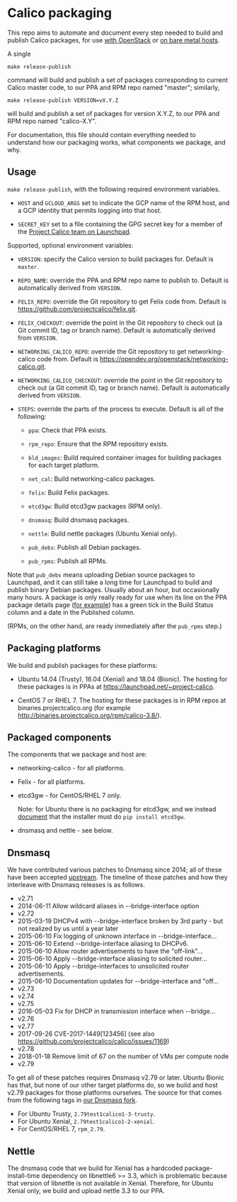 
# Calico packaging

This repo aims to automate and document every step needed to build and
publish Calico packages, for use [with
OpenStack](https://docs.projectcalico.org/master/getting-started/openstack/installation/)
or [on bare metal
hosts](https://docs.projectcalico.org/master/getting-started/bare-metal/installation/).

A single

    make release-publish

command will build and publish a set of packages corresponding to
current Calico master code, to our PPA and RPM repo named "master";
similarly,

    make release-publish VERSION=vX.Y.Z

will build and publish a set of packages for version X.Y.Z, to our PPA
and RPM repo named "calico-X.Y".

For documentation, this file should contain everything needed to
understand how our packaging works, what components we package, and
why.

## Usage

`make release-publish`, with the following required environment
variables.

-  `HOST` and `GCLOUD_ARGS` set to indicate the GCP name of the RPM
   host, and a GCP identity that permits logging into that host.

-  `SECRET_KEY` set to a file containing the GPG secret key for a
   member of the [Project Calico team on
   Launchpad](https://launchpad.net/~project-calico).

Supported, optional environment variables:

-  `VERSION`: specify the Calico version to build packages for.
   Default is `master`.

-  `REPO_NAME`: override the PPA and RPM repo name to publish to.
   Default is automatically derived from `VERSION`.

-  `FELIX_REPO`: override the Git repository to get Felix code from.
   Default is https://github.com/projectcalico/felix.git.

-  `FELIX_CHECKOUT`: override the point in the Git repository to check
   out (a Git commit ID, tag or branch name).  Default is
   automatically derived from `VERSION`.

-  `NETWORKING_CALICO_REPO`: override the Git repository to get
   networking-calico code from.  Default is
   https://opendev.org/openstack/networking-calico.git.

-  `NETWORKING_CALICO_CHECKOUT`: override the point in the Git
   repository to check out (a Git commit ID, tag or branch name).
   Default is automatically derived from `VERSION`.

-  `STEPS`: override the parts of the process to execute.  Default is
   all of the following:

   -  `ppa`: Check that PPA exists.

   -  `rpm_repo`: Ensure that the RPM repository exists.

   -  `bld_images`: Build required container images for building
      packages for each target platform.

   -  `net_cal`: Build networking-calico packages.

   -  `felix`: Build Felix packages.

   -  `etcd3gw`: Build etcd3gw packages (RPM only).

   -  `dnsmasq`: Build dnsmasq packages.

   -  `nettle`: Build nettle packages (Ubuntu Xenial only).

   -  `pub_debs`: Publish all Debian packages.

   -  `pub_rpms`: Publish all RPMs.

Note that `pub_debs` means uploading Debian source packages to
Launchpad, and it can still take a long time for Launchpad to build
and publish binary Debian packages.  Usually about an hour, but
occasionally many hours.  A package is only really ready for use when
its line on the PPA package details page ([for
example](https://launchpad.net/~project-calico/+archive/ubuntu/master/+packages))
has a green tick in the Build Status column and a date in the
Published column.

(RPMs, on the other hand, are ready immediately after the `pub_rpms` step.)

## Packaging platforms

We build and publish packages for these platforms:

-  Ubuntu 14.04 (Trusty), 16.04 (Xenial) and 18.04 (Bionic).  The
   hosting for these packages is in PPAs at
   https://launchpad.net/~project-calico.

-  CentOS 7 or RHEL 7.  The hosting for these packages is in RPM repos
   at binaries.projectcalico.org (for example
   http://binaries.projectcalico.org/rpm/calico-3.8/).

## Packaged components

The components that we package and host are:

-  networking-calico - for all platforms.

-  Felix - for all platforms.

-  etcd3gw - for CentOS/RHEL 7 only.

   Note: for Ubuntu there is no packaging for etcd3gw, and we instead
   [document](https://docs.projectcalico.org/master/getting-started/openstack/installation/ubuntu)
   that the installer must do `pip install etcd3gw`.

-  dnsmasq and nettle - see below.

## Dnsmasq

We have contributed various patches to Dnsmasq since 2014; all of
these have been accepted
[upstream](http://www.thekelleys.org.uk/dnsmasq/doc.html).  The
timeline of those patches and how they interleave with Dnsmasq
releases is as follows.

-  v2.71
-  2014-06-11 Allow wildcard aliases in --bridge-interface option
-  v2.72
-  2015-03-19 DHCPv4 with --bridge-interface broken by 3rd party - but
   not realized by us until a year later
-  2015-06-10 Fix logging of unknown interface in
   --bridge-interface...
-  2015-06-10 Extend --bridge-interface aliasing to DHCPv6.
-  2015-06-10 Allow router advertisements to have the "off-link"...
-  2015-06-10 Apply --bridge-interface aliasing to solicited router...
-  2015-06-10 Apply --bridge-interfaces to unsolicited router
   advertisements.
-  2015-06-10 Documentation updates for --bridge-interface and "off...
-  v2.73
-  v2.74
-  v2.75
-  2016-05-03 Fix for DHCP in transmission interface when --bridge...
-  v2.76
-  v2.77
-  2017-09-26 CVE-2017-1449[123456] (see also
   https://github.com/projectcalico/calico/issues/1169)
-  v2.78
-  2018-01-18 Remove limit of 67 on the number of VMs per compute node
-  v2.79

To get all of these patches requires Dnsmasq v2.79 or later.  Ubuntu
Bionic has that, but none of our other target platforms do, so we
build and host v2.79 packages for those platforms ourselves.  The
source for that comes from the following tags in [our Dnsmasq
fork](https://github.com/projectcalico/calico-dnsmasq).

-  For Ubuntu Trusty, `2.79test1calico1-3-trusty`.
-  For Ubuntu Xenial, `2.79test1calico1-2-xenial`.
-  For CentOS/RHEL 7, `rpm_2.79`.

## Nettle

The dnsmasq code that we build for Xenial has a hardcoded
package-install-time dependency on libnettle6 >= 3.3, which is
problematic because that version of libnettle is not available in
Xenial.  Therefore, for Ubuntu Xenial only, we build and upload nettle
3.3 to our PPA.
